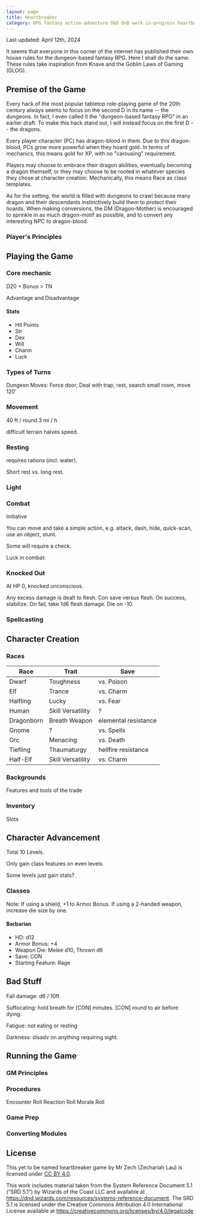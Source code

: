 ```yaml
---
layout: page
title: Heartbreaker
category: RPG fantasy action-adventure D&D DnD work-in-progress heartbreaker
---
```


Last updated: April 12th, 2024

It seems that everyone in this corner of the internet has published their own house rules for the dungeon-based fantasy RPG. Here I shall do the same. These rules take inspiration from Knave and the Goblin Laws of Gaming (GLOG).

## Premise of the Game
Every hack of the most popular tabletop role-playing game of the 20th century always seems to focus on the second D in its name -- the dungeons. In fact, I even called it the "dungeon-based fantasy RPG" in an earlier draft. To make this hack stand out, I will instead focus on the first D -- the dragons.

Every player character (PC) has dragon-blood in them. Due to this dragon-blood, PCs grow more powerful when they hoard gold. In terms of mechanics, this means gold for XP, with no "carousing" requirement. 

Players may choose to embrace their dragon abilities, eventually becoming a dragon themself, or they may choose to be rooted in whatever species they chose at character creation. Mechanically, this means Race as class templates.

As for the setting, the world is filled with dungeons to crawl because many dragon and their descendants instinctively build them to protect their hoards. When making conversions, the DM (Dragon-Mother) is encouraged to sprinkle in as much dragon-motif as possible, and to convert any interesting NPC to dragon-blood.

### Player's Principles

## Playing the Game

### Core mechanic
D20 + Bonus > TN

Advantage and Disadvantage

#### Stats
* Hit Points
* Str
* Dex
* Will
* Charm
* Luck

### Types of Turns
Dungeon Moves: Force door, Deal with trap, rest, search small room, move 120'

### Movement
40 ft / round
3 mi / h

difficult terrain halves speed.

### Resting
requires rations (incl. water).

Short rest vs. long rest.

### Light

### Combat
Initiative

You can move and take a simple action, e.g. attack, dash, hide, quick-scan, use an object, stunt.

Some will require a check.

Luck in combat: 

### Knocked Out
At HP 0, knocked unconscious.

Any excess damage is dealt to flesh. Con save versus flesh. On success, stabilize. On fail, take 1d6 flesh damage. Die on -10.

### Spellcasting

## Character Creation

### Races

| Race | Trait | Save |
| --- | --- | --- |
| Dwarf | Toughness | vs. Poison |
| Elf | Trance | vs. Charm |
| Halfling | Lucky | vs. Fear |
| Human | Skill Versatility | ? |
| Dragonborn | Breath Weapon | elemental resistance |
| Gnome | ? | vs. Spells |
| Orc | Menacing | vs. Death |
| Tiefling | Thaumaturgy | hellfire resistance |
| Half-Elf | Skill Versatility | vs. Charm |

### Backgrounds
Features and tools of the trade

### Inventory
Slots

## Character Advancement

Total 10 Levels.

Only gain class features on even levels.

Some levels just gain stats?

### Classes

Note: If using a shield, +1 to Armor Bonus. If using a 2-handed weapon, increase die size by one.

#### Barbarian
* HD: d12
* Armor Bonus: +4
* Weapon Die: Melee d10, Thrown d6
* Save: CON
* Starting Feature: Rage

## Bad Stuff
Fall damage: d6 / 10ft

Suffocating: hold breath for [CON] minutes. [CON] round to air before dying. 

Fatigue: not eating or resting

Darkness: disadv on anything requiring sight.

## Running the Game

### GM Principles

### Procedures
Encounter Roll
Reaction Roll
Morale Roll

### Game Prep

### Converting Modules

## License
This yet to be named heartbreaker game by Mr Zech (Zechariah Lau) is licensed under [CC BY 4.0](http://creativecommons.org/licenses/by/4.0/).

This work includes material taken from the System Reference Document 5.1 (“SRD 5.1”) by Wizards of
the Coast LLC and available at https://dnd.wizards.com/resources/systems-reference-document. The
SRD 5.1 is licensed under the Creative Commons Attribution 4.0 International License available at
https://creativecommons.org/licenses/by/4.0/legalcode
